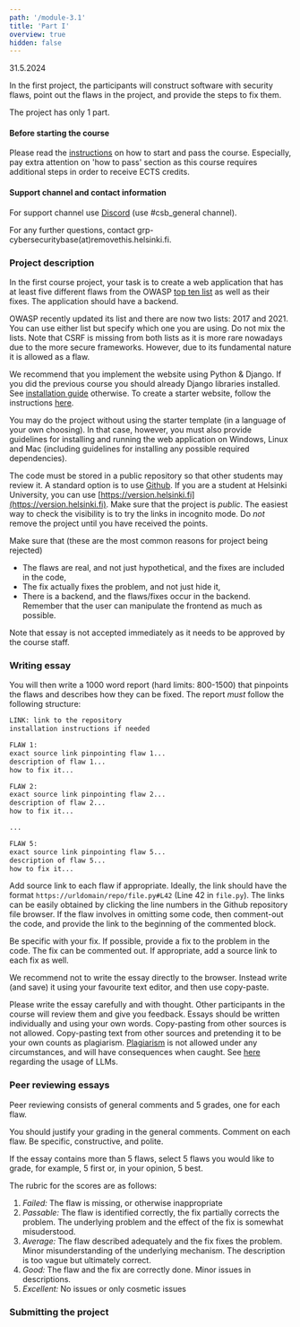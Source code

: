 ```yaml
---
path: '/module-3.1'
title: 'Part I'
overview: true
hidden: false
---
```

<deadline>31.5.2024</deadline>


In the first project, the participants will construct software with security
flaws, point out the flaws in the project, and provide the steps to fix them.


<please-login></please-login>

The project has only 1 part.


#### Before starting the course

Please read the [instructions](/pass) on how to start and pass the course.
Especially, pay extra attention on 'how to pass' section as this course
requires additional steps in order to receive ECTS credits.


#### Support channel and contact information

For support channel use [Discord](https://study.cs.helsinki.fi/discord/join/csb)  (use #csb_general channel).

For any further questions, contact grp-cybersecuritybase(at)removethis.helsinki.fi.

### Project description

In the first course project, your task is to create a web application that has
at least five different flaws from the OWASP [top ten list](https://owasp.org/www-project-top-ten/) as well as their fixes.
The application should have a backend.

OWASP recently updated its list and there are now two lists: 2017 and 2021.
You can use either list but specify which one you are using. Do not mix the lists.
Note that CSRF is missing from both lists as it is more rare nowadays due to the more secure frameworks.
However, due to its fundamental nature it is allowed as a flaw.


We recommend that you implement the website using Python & Django. If you did the previous
course you should already Django libraries installed. See [installation guide](/installation-guide) otherwise.
To create a starter website, follow the instructions [here](https://docs.djangoproject.com/en/3.1/intro/tutorial01/).

You may do the project without using the starter template (in a language of
your own choosing). In that case, however, you must also provide guidelines for
installing and running the web application on Windows, Linux and Mac (including
guidelines for installing any possible required dependencies).

The code must be stored in a public repository so that other students may review it.
A standard option is to use [Github](https://github.com/). If you are a student at Helsinki University, you
can use [https://version.helsinki.fi](https://version.helsinki.fi). Make sure that the project is _public_.
The easiest way to check the visibility is to try the links in incognito mode.
Do _not_ remove the project until you have received the points.

Make sure that (these are the most common reasons for project being rejected)
- The flaws are real, and not just hypothetical, and the fixes are included in the code,
- The fix actually fixes the problem, and not just hide it,
- There is a backend, and the flaws/fixes occur in the backend. Remember that the user can manipulate the frontend as much as possible.

Note that essay is not accepted immediately as it needs to be approved by the course staff.


### Writing essay

You will then write a 1000 word report (hard limits: 800-1500) that pinpoints the flaws and 
describes how they can be fixed. The report _must_ follow the following structure:

```rest
LINK: link to the repository
installation instructions if needed

FLAW 1:
exact source link pinpointing flaw 1...
description of flaw 1...
how to fix it...

FLAW 2:
exact source link pinpointing flaw 2...
description of flaw 2...
how to fix it...

...

FLAW 5:
exact source link pinpointing flaw 5...
description of flaw 5...
how to fix it...

```

Add source link to each flaw if appropriate. Ideally, the link should 
have the format `https://urldomain/repo/file.py#L42` (Line 42 in `file.py`).
The links can be easily obtained by clicking the line numbers in the Github repository file browser.
If the flaw involves in omitting some code, then comment-out the code, and provide the link to the beginning of the commented block. 

Be specific with your fix. If possible, provide a fix to the problem in the
code. The fix can be commented out. If appropriate, add a source link to each
fix as well.

We recommend not to write the essay directly to the browser. Instead write (and
save) it using your favourite text editor, and then use copy-paste.

Please write the essay carefully and with thought. Other participants in the course
will review them and give you feedback.
Essays should be written individually and using your own words. Copy-pasting
from other sources is not allowed. Copy-pasting text from other sources and pretending
it to be your own counts as plagiarism.
[Plagiarism](https://studies.helsinki.fi/instructions/article/what-cheating-and-plagiarism) is not
allowed under any circumstances, and will have consequences when caught.
See [here](https://cybersecuritybase.mooc.fi/rubric#heading-on-the-usage-of-llm) regarding the usage of LLMs.

### Peer reviewing essays

Peer reviewing consists of general comments and 5 grades, one for each flaw.

You should justify your grading in the general comments. Comment on each flaw.
Be specific, constructive, and polite.

If the essay contains more than 5 flaws, select 5 flaws you would like to grade, for example, 5 first
or, in your opinion, 5 best.

The rubric for the scores are as follows:

1. _Failed:_ The flaw is missing, or otherwise inappropriate
2. _Passable:_ The flaw is identified correctly, the fix partially corrects the problem. The underlying problem and the effect of the fix is somewhat misuderstood.
3. _Average:_ The flaw described adequately and the fix fixes the problem. Minor misunderstanding of the underlying mechanism. The description is too vague but ultimately correct.
4. _Good:_ The flaw and the fix are correctly done. Minor issues in descriptions.
5. _Excellent:_ No issues or only cosmetic issues



### Submitting the project

<quiz id="df558692-ddd1-5df7-8c84-c5dc269fa58f"></quiz>

